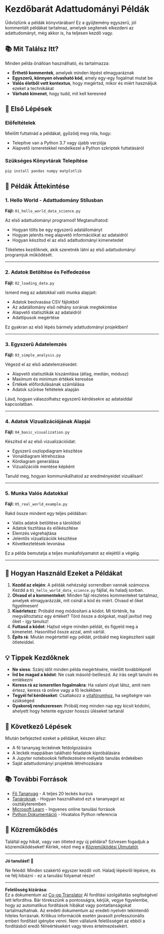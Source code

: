 <!--
CO_OP_TRANSLATOR_METADATA:
{
  "original_hash": "9bef7fd96c8f262339933117d9b3e342",
  "translation_date": "2025-10-03T13:06:24+00:00",
  "source_file": "examples/README.md",
  "language_code": "hu"
}
-->
# Kezdőbarát Adattudományi Példák

Üdvözlünk a példák könyvtárában! Ez a gyűjtemény egyszerű, jól kommentált példákat tartalmaz, amelyek segítenek elkezdeni az adattudományt, még akkor is, ha teljesen kezdő vagy.

## 📚 Mit Találsz Itt?

Minden példa önállóan használható, és tartalmazza:
- **Érthető kommentek**, amelyek minden lépést elmagyaráznak
- **Egyszerű, könnyen olvasható kód**, amely egy-egy fogalmat mutat be
- **Valós életből vett kontextus**, hogy megértsd, mikor és miért használjuk ezeket a technikákat
- **Várható kimenet**, hogy tudd, mit kell keresned

## 🚀 Első Lépések

### Előfeltételek
Mielőtt futtatnád a példákat, győződj meg róla, hogy:
- Telepítve van a Python 3.7 vagy újabb verziója
- Alapvető ismeretekkel rendelkezel a Python szkriptek futtatásáról

### Szükséges Könyvtárak Telepítése
```bash
pip install pandas numpy matplotlib
```

## 📖 Példák Áttekintése

### 1. Hello World - Adattudomány Stílusban
**Fájl:** `01_hello_world_data_science.py`

Az első adattudományi programod! Megtanulhatod:
- Hogyan tölts be egy egyszerű adatállományt
- Hogyan jeleníts meg alapvető információkat az adataidról
- Hogyan készítsd el az első adattudományi kimenetedet

Tökéletes kezdőknek, akik szeretnék látni az első adattudományi programjuk működését.

---

### 2. Adatok Betöltése és Felfedezése
**Fájl:** `02_loading_data.py`

Ismerd meg az adatokkal való munka alapjait:
- Adatok beolvasása CSV fájlokból
- Az adatállomány első néhány sorának megtekintése
- Alapvető statisztikák az adataidról
- Adattípusok megértése

Ez gyakran az első lépés bármely adattudományi projektben!

---

### 3. Egyszerű Adatelemzés
**Fájl:** `03_simple_analysis.py`

Végezd el az első adatelemzésedet:
- Alapvető statisztikák kiszámítása (átlag, medián, módusz)
- Maximum és minimum értékek keresése
- Értékek előfordulásának számlálása
- Adatok szűrése feltételek alapján

Lásd, hogyan válaszolhatsz egyszerű kérdésekre az adataiddal kapcsolatban.

---

### 4. Adatok Vizualizációjának Alapjai
**Fájl:** `04_basic_visualization.py`

Készítsd el az első vizualizációidat:
- Egyszerű oszlopdiagram készítése
- Vonaldiagram létrehozása
- Kördiagram generálása
- Vizualizációk mentése képként

Tanuld meg, hogyan kommunikálhatod az eredményeidet vizuálisan!

---

### 5. Munka Valós Adatokkal
**Fájl:** `05_real_world_example.py`

Rakd össze mindent egy teljes példában:
- Valós adatok betöltése a tárolóból
- Adatok tisztítása és előkészítése
- Elemzés végrehajtása
- Jelentős vizualizációk készítése
- Következtetések levonása

Ez a példa bemutatja a teljes munkafolyamatot az elejétől a végéig.

---

## 🎯 Hogyan Használd Ezeket a Példákat

1. **Kezdd az elején**: A példák nehézségi sorrendben vannak számozva. Kezdd a `01_hello_world_data_science.py` fájllal, és haladj sorban.
2. **Olvasd el a kommenteket**: Minden fájl részletes kommenteket tartalmaz, amelyek elmagyarázzák, mit csinál a kód és miért. Olvasd el őket figyelmesen!
3. **Kísérletezz**: Próbáld meg módosítani a kódot. Mi történik, ha megváltoztatsz egy értéket? Törd össze a dolgokat, majd javítsd meg őket - így tanulsz!
4. **Futtasd a kódot**: Hajtsd végre minden példát, és figyeld meg a kimenetet. Hasonlítsd össze azzal, amit vártál.
5. **Építs rá**: Miután megértettél egy példát, próbáld meg kiegészíteni saját ötleteiddel.

## 💡 Tippek Kezdőknek

- **Ne siess**: Szánj időt minden példa megértésére, mielőtt továbblépnél
- **Írd be magad a kódot**: Ne csak másold-beilleszd. Az írás segít tanulni és emlékezni
- **Keress rá az ismeretlen fogalmakra**: Ha valami olyat látsz, amit nem értesz, keress rá online vagy a fő leckékben
- **Tegyél fel kérdéseket**: Csatlakozz a [vitafórumhoz](https://github.com/microsoft/Data-Science-For-Beginners/discussions), ha segítségre van szükséged
- **Gyakorolj rendszeresen**: Próbálj meg minden nap egy kicsit kódolni, ahelyett hogy hetente egyszer hosszú üléseket tartanál

## 🔗 Következő Lépések

Miután befejezted ezeket a példákat, készen állsz:
- A fő tananyag leckéinek feldolgozására
- A leckék mappáiban található feladatok kipróbálására
- A Jupyter notebookok felfedezésére mélyebb tanulás érdekében
- Saját adattudományi projektek létrehozására

## 📚 További Források

- [Fő Tananyag](../README.md) - A teljes 20 leckés kurzus
- [Tanároknak](../for-teachers.md) - Hogyan használhatod ezt a tananyagot az osztályteremben
- [Microsoft Learn](https://docs.microsoft.com/learn/) - Ingyenes online tanulási források
- [Python Dokumentáció](https://docs.python.org/3/) - Hivatalos Python referencia

## 🤝 Közreműködés

Találtál egy hibát, vagy van ötleted egy új példára? Szívesen fogadjuk a közreműködéseket! Kérlek, nézd meg a [Közreműködési Útmutatót](../CONTRIBUTING.md).

---

**Jó tanulást! 🎉**

Ne feledd: Minden szakértő egyszer kezdő volt. Haladj lépésről lépésre, és ne félj hibázni - ez a tanulási folyamat része!

---

**Felelősség kizárása**:  
Ez a dokumentum az [Co-op Translator](https://github.com/Azure/co-op-translator) AI fordítási szolgáltatás segítségével lett lefordítva. Bár törekszünk a pontosságra, kérjük, vegye figyelembe, hogy az automatikus fordítások hibákat vagy pontatlanságokat tartalmazhatnak. Az eredeti dokumentum az eredeti nyelvén tekintendő hiteles forrásnak. Kritikus információk esetén javasolt professzionális emberi fordítást igénybe venni. Nem vállalunk felelősséget az ebből a fordításból eredő félreértésekért vagy téves értelmezésekért.